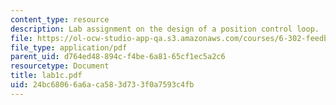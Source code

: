 ```yaml
---
content_type: resource
description: Lab assignment on the design of a position control loop.
file: https://ol-ocw-studio-app-qa.s3.amazonaws.com/courses/6-302-feedback-systems-spring-2007/24bc68066a6aca583d733f0a7593c4fb_lab1c.pdf
file_type: application/pdf
parent_uid: d764ed48-894c-f4be-6a81-65cf1ec5a2c6
resourcetype: Document
title: lab1c.pdf
uid: 24bc6806-6a6a-ca58-3d73-3f0a7593c4fb
---
```

